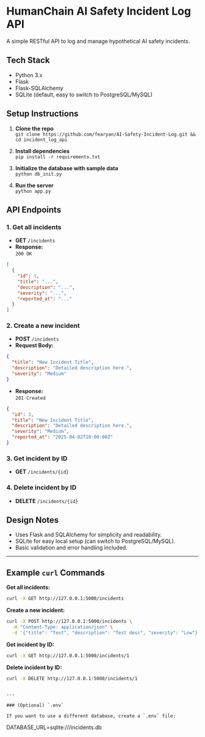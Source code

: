 # HumanChain AI Safety Incident Log API

A simple RESTful API to log and manage hypothetical AI safety incidents.

## Tech Stack

- Python 3.x
- Flask
- Flask-SQLAlchemy
- SQLite (default, easy to switch to PostgreSQL/MySQL)

## Setup Instructions

1. **Clone the repo**  
   `git clone https://github.com/fearyan/AI-Safety-Incident-Log.git && cd incident_log_api`

2. **Install dependencies**  
   `pip install -r requirements.txt`

3. **Initialize the database with sample data**  
   `python db_init.py`

4. **Run the server**  
   `python app.py`

## API Endpoints

### 1. Get all incidents

- **GET** `/incidents`
- **Response:**  
  `200 OK`
```json
[
  {
    "id": 1,
    "title": "...",
    "description": "...",
    "severity": "...",
    "reported_at": "..."
  }
]
```

### 2. Create a new incident

- **POST** `/incidents`
- **Request Body:**
```json
{
  "title": "New Incident Title",
  "description": "Detailed description here.",
  "severity": "Medium"
}
```
- **Response:**  
  `201 Created`
```json
{
  "id": 3,
  "title": "New Incident Title",
  "description": "Detailed description here.",
  "severity": "Medium",
  "reported_at": "2025-04-02T18:00:00Z"
}
```

### 3. Get incident by ID

- **GET** `/incidents/{id}`

### 4. Delete incident by ID

- **DELETE** `/incidents/{id}`

## Design Notes

- Uses Flask and SQLAlchemy for simplicity and readability.
- SQLite for easy local setup (can switch to PostgreSQL/MySQL).
- Basic validation and error handling included.

---

## Example `curl` Commands

**Get all incidents:**
```sh
curl -X GET http://127.0.0.1:5000/incidents
```

**Create a new incident:**
```sh
curl -X POST http://127.0.0.1:5000/incidents \
  -H "Content-Type: application/json" \
  -d '{"title": "Test", "description": "Test desc", "severity": "Low"}'
```

**Get incident by ID:**
```sh
curl -X GET http://127.0.0.1:5000/incidents/1
```

**Delete incident by ID:**
```sh
curl -X DELETE http://127.0.0.1:5000/incidents/1
```
```

---

### (Optional) `.env`

If you want to use a different database, create a `.env` file:
```
DATABASE_URL=sqlite:///incidents.db
